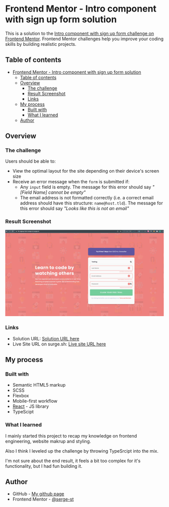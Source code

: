 # Frontend Mentor - Intro component with sign up form solution

This is a solution to the [Intro component with sign up form challenge on Frontend Mentor](https://www.frontendmentor.io/challenges/intro-component-with-signup-form-5cf91bd49edda32581d28fd1). Frontend Mentor challenges help you improve your coding skills by building realistic projects. 

## Table of contents

- [Frontend Mentor - Intro component with sign up form solution](#frontend-mentor---intro-component-with-sign-up-form-solution)
  - [Table of contents](#table-of-contents)
  - [Overview](#overview)
    - [The challenge](#the-challenge)
    - [Result Screenshot](#result-screenshot)
    - [Links](#links)
  - [My process](#my-process)
    - [Built with](#built-with)
    - [What I learned](#what-i-learned)
  - [Author](#author)


## Overview

### The challenge

Users should be able to:

- View the optimal layout for the site depending on their device's screen size
- Receive an error message when the `form` is submitted if:
  - Any `input` field is empty. The message for this error should say *"[Field Name] cannot be empty"*
  - The email address is not formatted correctly (i.e. a correct email address should have this structure: `name@host.tld`). The message for this error should say *"Looks like this is not an email"*

### Result Screenshot

![Result screenshot](./FM-singnup-form-result.png)

### Links

- Solution URL: [Solution URL here](https://github.com/serge-st/fm_signup_form)
- Live Site URL on surge.sh: [Live site URL here](https://fm-signup-form-serge-st.surge.sh)

## My process

### Built with

- Semantic HTML5 markup
- SCSS
- Flexbox
- Mobile-first workflow
- [React](https://reactjs.org/) - JS library
- TypeScipt

### What I learned

I mainly started this project to recap my knowledge on frontend engineering, website makrup and styling.

Also I think I leveled up the challenge by throwing TypeSrcipt into the mix.

I'm not sure about the end result, it feels a bit too complex for it's functionality, but I had fun building it.

## Author

- GitHub - [My github page](https://github.com/serge-st)
- Frontend Mentor - [@serge-st](https://www.frontendmentor.io/profile/serge-st)
